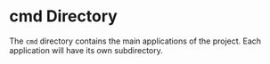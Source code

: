 <!-- This file is for my reference: Directory description -->

# cmd Directory

The `cmd` directory contains the main applications of the project. Each application will have its own subdirectory.
